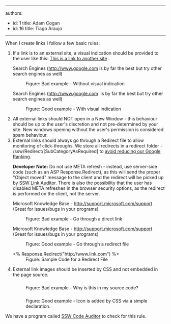

---
authors:
  - id: 1
    title: Adam Cogan
  - id: 16
    title: Tiago Araujo
---




<span class='intro'> <p>When I create links I follow a few basic rules&#58;
                </p> </span>

<ol><li> If a link is to an external site, a visual indication should be provided to the user like this&#58; 
      <a href="http&#58;//www.ssw.com.au/ssw/Redirect/Microsoft/microsoft.htm" target="_blank">This is a link to another site</a> <img title="You are now leaving SSW" src="/Style%20Library/SSW/CoreImages/external.gif" alt="" />. 
      <dl class="badImage"><p class="ssw15-rteElement-GreyBox"> Search Engines (<a class="ignore" href="http&#58;//www.ssw.com.au/ssw/Redirect/Web/Google.htm" target="_blank">http&#58;//www.google.com</a> is by far the best but try other search engines as well)</p><dd>Figure&#58; Bad example - Without visual indication</dd></dl><dl class="goodImage"><p class="ssw15-rteElement-GreyBox">Search Engines (<a href="http&#58;//www.ssw.com.au/ssw/Redirect/Web/Google.htm" target="_blank">http&#58;//www.google.com</a> <img title="You are now leaving SSW" src="/Style%20Library/SSW/CoreImages/external.gif" alt="" /> is by far the best but try other search engines as well) </p><dd>Figure&#58; Good example - With visual indication</dd></dl></li><li> All external links should NOT open in a New Window - this behaviour should be up to the user's discretion and not pre-determined by your site. New windows opening without the user's permission is considered spam behaviour. </li><li> External links should always go through a Redirect file to allow monitoring of click-throughs. We store all redirects in a redirect folder - /ssw/Redirect/[SubCategoryAsRequired] to 
      <a href="http&#58;//www.ssw.com.au/ssw/Standards/Rules/RulesToBetterGoogleRankings.aspx#Robotstxtfile">avoid reducing our Google Ranking</a>. 
      <p> 
         <strong>Developer Note&#58;</strong> Do not use META refresh - instead, use server-side code (such as an ASP Response.Redirect), as this will send the proper &quot;Object moved&quot; message to the client and the redirect will be picked up by 
         <a href="http&#58;//www.ssw.com.au/ssw/Standards/DeveloperGeneral/WebdevelopmentTools.aspx#BrokenLinks">SSW Link Auditor</a>. There is also the possibility that the user has disabled META refreshes in the browser security options, as the redirect is performed on the client, not the server. </p><dl class="badImage"><p class="ssw15-rteElement-GreyBox">Microsoft Knowledge Base - 
            <a href="https&#58;//support.microsoft.com/" target="_blank">http&#58;//support.microsoft.com/support</a> <img title="You are now leaving SSW" src="/Style%20Library/SSW/CoreImages/external.gif" alt="" /> (Great for issues/bugs in your programs) </p><dd>Figure&#58; Bad example - Go through a direct link</dd></dl><dl class="goodImage"><p class="ssw15-rteElement-GreyBox">Microsoft Knowledge Base - 
            <a href="http&#58;//www.ssw.com.au/ssw/Redirect/Microsoft/MicrosoftSupport.htm" target="_blank">http&#58;//support.microsoft.com/support</a> <img title="You are now leaving SSW" src="/Style%20Library/SSW/CoreImages/external.gif" alt="" /> (Great for issues/bugs in your programs) </p><dd>Figure&#58; Good example - Go through a redirect file</dd></dl><dl class="code"><dt> &lt;% Response.Redirect(&quot;http&#58;//www.link.com&quot;) %&gt; </dt><dd>Figure&#58; Sample Code for a Redirect File</dd></dl></li><li> External link images should be inserted by CSS and not embedded in the page source. 
      <dl class="badImage"><dt> 
            <img src="http&#58;//www.ssw.com.au/SSW/Standards/Rules/images/BadLink.gif" alt="" style="margin&#58;5px;" /> 
         </dt><dd>Figure&#58; Bad example - Why is this in my source code?</dd></dl><dl class="goodImage"><dt> 
            <img src="http&#58;//www.ssw.com.au/SSW/Standards/Rules/images/GoodLink.gif" alt="" style="margin&#58;5px;" /> 
         </dt><dd>Figure&#58; Good example - Icon is added by CSS via a simple declaration.</dd></dl></li></ol><p>We have a program called 
   <a href="http&#58;//www.ssw.com.au/ssw/CodeAuditor/">SSW Code Auditor</a> to check for this rule. </p>


